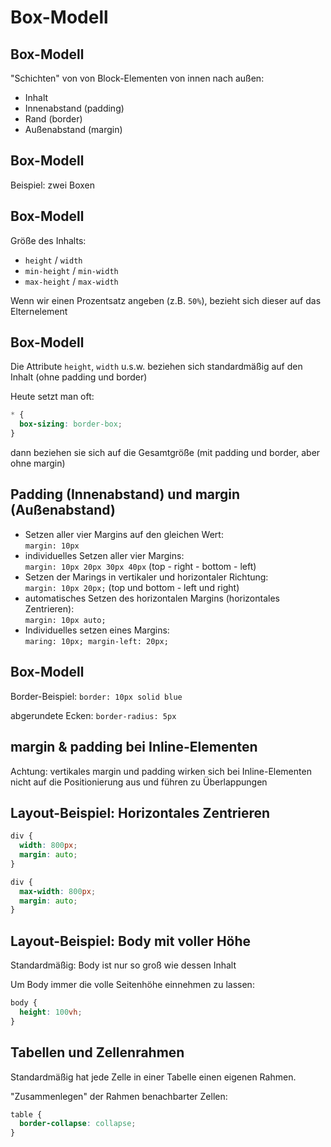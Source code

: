 # Box-Modell

## Box-Modell

"Schichten" von von Block-Elementen von innen nach außen:

- Inhalt
- Innenabstand (padding)
- Rand (border)
- Außenabstand (margin)

## Box-Modell

Beispiel: zwei Boxen

## Box-Modell

Größe des Inhalts:

- `height` / `width`
- `min-height` / `min-width`
- `max-height` / `max-width`

Wenn wir einen Prozentsatz angeben (z.B. `50%`), bezieht sich dieser auf das Elternelement

## Box-Modell

Die Attribute `height`, `width` u.s.w. beziehen sich standardmäßig auf den Inhalt (ohne padding und border)

Heute setzt man oft:

```css
* {
  box-sizing: border-box;
}
```

dann beziehen sie sich auf die Gesamtgröße (mit padding und border, aber ohne margin)

## Padding (Innenabstand) und margin (Außenabstand)

- Setzen aller vier Margins auf den gleichen Wert:  
  `margin: 10px`
- individuelles Setzen aller vier Margins:  
  `margin: 10px 20px 30px 40px` (top - right - bottom - left)
- Setzen der Marings in vertikaler und horizontaler Richtung:  
  `margin: 10px 20px;` (top und bottom - left und right)
- automatisches Setzen des horizontalen Margins (horizontales Zentrieren):  
  `margin: 10px auto;`
- Individuelles setzen eines Margins:  
  `maring: 10px; margin-left: 20px;`

## Box-Modell

Border-Beispiel: `border: 10px solid blue`

abgerundete Ecken: `border-radius: 5px`

## margin & padding bei Inline-Elementen

Achtung: vertikales margin und padding wirken sich bei Inline-Elementen nicht auf die Positionierung aus und führen zu Überlappungen

## Layout-Beispiel: Horizontales Zentrieren

```css
div {
  width: 800px;
  margin: auto;
}
```

```css
div {
  max-width: 800px;
  margin: auto;
}
```

## Layout-Beispiel: Body mit voller Höhe

Standardmäßig: Body ist nur so groß wie dessen Inhalt

Um Body immer die volle Seitenhöhe einnehmen zu lassen:

```css
body {
  height: 100vh;
}
```

## Tabellen und Zellenrahmen

Standardmäßig hat jede Zelle in einer Tabelle einen eigenen Rahmen.

"Zusammenlegen" der Rahmen benachbarter Zellen:

```css
table {
  border-collapse: collapse;
}
```
